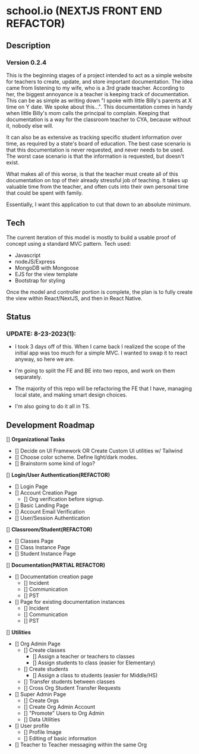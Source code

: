 # school.io (NEXTJS FRONT END REFACTOR)

## Description
### Version 0.2.4
This is the beginning stages of a project intended to act as a simple website for teachers to create, update, and store important documentation.
The idea came from listening to my wife, who is a 3rd grade teacher.  According to her, the biggest annoyance is a teacher is keeping track of
documentation.  This can be as simple as writing down "I spoke with little Billy's parents at X time on Y date.  We spoke about this...".  This
documentation comes in handy when little Billy's mom calls the principal to complain.  Keeping that documentation is a way for the classroom teacher
to CYA, because without it, nobody else will.

It can also be as extensive as tracking specific student information over time, as required by a state's board of education.  The best case scenario
is that this documentation is never requested, and never needs to be used.  The worst case scenario is that the information is requested, but doesn't exist.

What makes all of this worse, is that the teacher must create all of this documentation on top of their already stressful job of teaching.
It takes up valuable time from the teacher, and often cuts into their own personal time that could be spent with family.

Essentially, I want this application to cut that down to an absolute minimum.

## Tech
The current iteration of this model is mostly to build a usable proof of concept using a standard MVC pattern.
Tech used:
- Javascript
- nodeJS/Express
- MongoDB with Mongoose
- EJS for the view template
- Bootstrap for styling

Once the model and controller portion is complete, the plan is to fully create the view within React/NextJS, and then in React Native.

## Status

### **UPDATE: 8-23-2023(1):**

- I took 3 days off of this.  When I came back I realized the scope of the
initial app was too much for a simple MVC.  I wanted to swap it to react anyway,
so here we are.

- I'm going to split the FE and BE into two repos, and work on them separately.

- The majority of this repo will be refactoring the FE that I have, managing local state, and making smart design choices.

- I'm also going to do it all in TS.


## Development Roadmap

[] **Organizational Tasks**
- [] Decide on UI Framework OR Create Custom UI utilities w/ Tailwind
- [] Choose color scheme.  Define light/dark modes.
- [] Brainstorm some kind of logo?

[] **Login/User Authentication(REFACTOR)**
- [] Login Page
- [] Account Creation Page
    - [] Org verification before signup.
- [] Basic Landing Page
- [] Account Email Verification
- [] User/Session Authentication

[] **Classroom/Student(REFACTOR)**
- [] Classes Page
- [] Class Instance Page
- [] Student Instance Page

[] **Documentation(PARTIAL REFACTOR)**
- [] Documentation creation page
    - [] Incident
    - [] Communication
    - [] PST
- [] Page for existing documentation instances
    - [] Incident
    - [] Communication
    - [] PST

[] **Utilities**
- [] Org Admin Page
    - [] Create classes
        - [] Assign a teacher or teachers to classes
        - [] Assign students to class (easier for Elementary)
    - [] Create students
        - [] Assign a class to students (easier for Middle/HS)
    - [] Transfer students between classes
    - [] Cross Org Student Transfer Requests
- [] Super Admin Page
    - [] Create Orgs
    - [] Create Org Admin Account
    - [] "Promote" Users to Org Admin
    - [] Data Utilities
- [] User profile
    - [] Profile Image
    - [] Editing of basic information
- [] Teacher to Teacher messaging within the same Org
